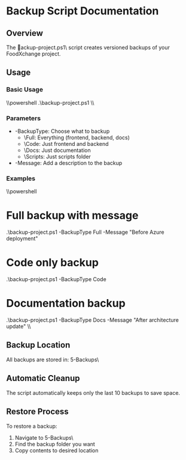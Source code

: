 # Backup Script Documentation

## Overview
The \ackup-project.ps1\ script creates versioned backups of your FoodXchange project.

## Usage

### Basic Usage
\\\powershell
.\backup-project.ps1
\\\

### Parameters
- \-BackupType\: Choose what to backup
  - \Full\: Everything (frontend, backend, docs)
  - \Code\: Just frontend and backend
  - \Docs\: Just documentation
  - \Scripts\: Just scripts folder
- \-Message\: Add a description to the backup

### Examples
\\\powershell
# Full backup with message
.\backup-project.ps1 -BackupType Full -Message "Before Azure deployment"

# Code only backup
.\backup-project.ps1 -BackupType Code

# Documentation backup
.\backup-project.ps1 -BackupType Docs -Message "After architecture update"
\\\

## Backup Location
All backups are stored in: \ 5-Backups\

## Automatic Cleanup
The script automatically keeps only the last 10 backups to save space.

## Restore Process
To restore a backup:
1. Navigate to \ 5-Backups\
2. Find the backup folder you want
3. Copy contents to desired location
